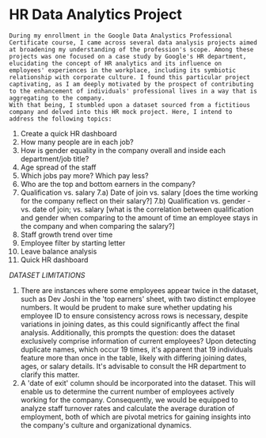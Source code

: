 # HR Data Analytics Project

	During my enrollment in the Google Data Analystics Professional Certificate course, I came across several data analysis projects aimed at broadening my understanding of the profession's scope. Among these projects was one focused on a case study by Google's HR department, elucidating the concept of HR analytics and its influence on employees' experiences in the workplace, including its symbiotic relationship with corporate culture. I found this particular project captivating, as I am deeply motivated by the prospect of contributing to the enhancement of individuals' professional lives in a way that is aggregating to the company.
	With that being, I stumbled upon a dataset sourced from a fictitious company and delved into this HR mock project. Here, I intend to address the following topics:

1) Create a quick HR dashboard
2) How many people are in each job?
3) How is gender equality in the company overall and inside each department/job title?
4) Age spread of the staff
5) Which jobs pay more? Which pay less?
6) Who are the top and bottom earners in the company?
7) Qualification vs. salary
	7.a) Date of join vs. salary [does the time working for the company reflect on their salary?]
	7.b) Qualification vs. gender - vs. date of join; vs. salary [what is the correlation between qualification and gender when comparing to the amount of time an employee stays in the company and when comparing the salary?]
8) Staff growth trend over time
9) Employee filter by starting letter
10) Leave balance analysis
10) Quick HR dashboard

  *DATASET LIMITATIONS*

1. There are instances where some employees appear twice in the dataset, such as Dev Joshi in the 'top earners' sheet, with two distinct employee numbers. It would be prudent to make sure whether updating his employee ID to ensure consistency across rows is necessary, despite variations in joining dates, as this could significantly affect the final analysis. Additionally, this prompts the question: does the dataset exclusively comprise information of current employees? Upon detecting duplicate names, which occur 19 times, it's apparent that 19 individuals feature more than once in the table, likely with differing joining dates, ages, or salary details. It's advisable to consult the HR department to clarify this matter.
2. A 'date of exit' column should be incorporated into the dataset. This will enable us to determine the current number of employees actively working for the company. Consequently, we would be equipped to analyze staff turnover rates and calculate the average duration of employment, both of which are pivotal metrics for gaining insights into the company's culture and organizational dynamics.
